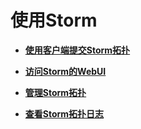 # 使用Storm<a name="ZH-CN_TOPIC_0057181201"></a>

-   **[使用客户端提交Storm拓扑](使用客户端提交Storm拓扑.md)**  

-   **[访问Storm的WebUI](访问Storm的WebUI.md)**  

-   **[管理Storm拓扑](管理Storm拓扑.md)**  

-   **[查看Storm拓扑日志](查看Storm拓扑日志.md)**  



